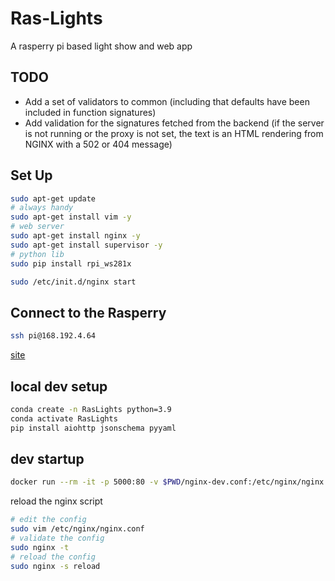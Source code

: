 # Ras-Lights

A rasperry pi based light show and web app

## TODO

-   Add a set of validators to common (including that defaults have been included in function signatures)
-   Add validation for the signatures fetched from the backend (if the server is
    not running or the proxy is not set, the text is an HTML rendering from NGINX with a 502 or 404 message)

## Set Up

```sh
sudo apt-get update
# always handy
sudo apt-get install vim -y
# web server
sudo apt-get install nginx -y
sudo apt-get install supervisor -y
# python lib
sudo pip install rpi_ws281x
```

```sh
sudo /etc/init.d/nginx start
```

## Connect to the Rasperry

```sh
ssh pi@168.192.4.64
```

[site](http://168.192.4.64/)

## local dev setup

```sh
conda create -n RasLights python=3.9
conda activate RasLights
pip install aiohttp jsonschema pyyaml
```

## dev startup

```sh
docker run --rm -it -p 5000:80 -v $PWD/nginx-dev.conf:/etc/nginx/nginx.conf nginx
```

reload the nginx script

```sh
# edit the config
sudo vim /etc/nginx/nginx.conf
# validate the config
sudo nginx -t
# reload the config
sudo nginx -s reload
```
